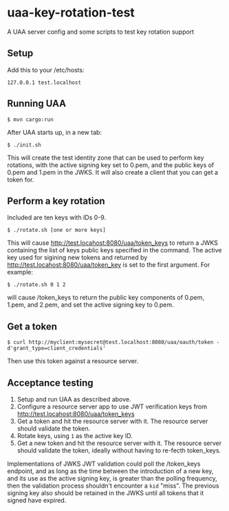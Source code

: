 # uaa-key-rotation-test
A UAA server config and some scripts to test key rotation support

## Setup
Add this to your /etc/hosts:
```
127.0.0.1 test.localhost
```

## Running UAA

```
$ mvn cargo:run
```

After UAA starts up, in a new tab:

```
$ ./init.sh
```

This will create the test identity zone that can be used to perform key rotations, with the active signing key set to 0.pem, and the public keys of 0.pem and 1.pem in the JWKS. It will also create a client that you can get a token for.

## Perform a key rotation

Included are ten keys with IDs 0-9. 

```
$ ./rotate.sh [one or more keys]
```

This will cause http://test.locahost:8080/uaa/token_keys to return a JWKS containing the list of keys public keys specified in the command. The active key used for sigining new tokens and returned by http://test.locahost:8080/uaa/token_key is set to the first argument. For example:

```
$ ./rotate.sh 0 1 2
```

will cause /token_keys to return the public key components of 0.pem, 1.pem, and 2.pem, and set the active signing key to 0.pem.

## Get a token

```
$ curl http://myclient:mysecret@test.localhost:8080/uaa/oauth/token -d'grant_type=client_credentials'
``` 

Then use this token against a resource server.

## Acceptance testing

1. Setup and run UAA as described above.
1. Configure a resource server app to use JWT verification keys from http://test.locahost:8080/uaa/token_keys
1. Get a token and hit the resource server with it. The resource server should validate the token.
1. Rotate keys, using `1` as the active key ID.
1. Get a new token and hit the resource server with it. The resource server should validate the token, ideally without having to re-fecth token_keys.

Implementations of JWKS JWT validation could poll the /token_keys endpoint, and as long as the time between the introduction of a new key, and its use as the active signing key, is greater than the polling frequency, then the validation process shouldn't encounter a `kid` "miss". The previous signing key also should be retained in the JWKS until all tokens that it signed have expired. 

